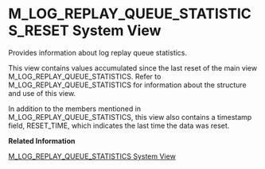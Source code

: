 <!-- loio2382dd1c954a496d875fb3d65c858382 -->

# M\_LOG\_REPLAY\_QUEUE\_STATISTICS\_RESET System View

Provides information about log replay queue statistics.



This view contains values accumulated since the last reset of the main view M\_LOG\_REPLAY\_QUEUE\_STATISTICS. Refer to M\_LOG\_REPLAY\_QUEUE\_STATISTICS for information about the structure and use of this view.

In addition to the members mentioned in M\_LOG\_REPLAY\_QUEUE\_STATISTICS, this view also contains a timestamp field, RESET\_TIME, which indicates the last time the data was reset.

**Related Information**  


[M\_LOG\_REPLAY\_QUEUE\_STATISTICS System View](m-log-replay-queue-statistics-system-view-3cbd081.md "Provides information about log replay queue statistics.")

